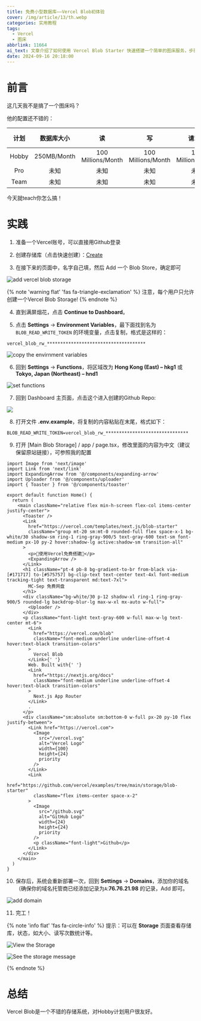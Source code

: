 ```yaml
---
title: 免费小型数据库——Vercel Blob初体验
cover: /img/article/13/th.webp
categories: 实用教程
tags:
  - Vercel
  - 图床
abbrlink: 11664
ai_text: 文章介绍了如何使用 Vercel Blob Starter 快速搭建一个简单的图床服务，步骤包括创建 Vercel 账号、设置存储库和环境变量、调整功能区域、修改站点内容，并最终部署自定义域名。整个过程简洁明了，适合初学者使用。
date: 2024-09-16 20:18:00
---
```


# 前言

这几天我不是搞了一个图床吗？

他的配置还不错的：

| 计划  | 数据库大小  |         读         |         写         |       请求数       |   请求时长   | 是否要Projects |
| :---: | :---------: | :----------------: | :----------------: | :----------------: | :----------: | :------------: |
| Hobby | 250MB/Month | 100 Millions/Month | 100 Millions/Month | 100 Millions/Month | 1 hour/Month |       ✅        |
|  Pro  |    未知     |        未知        |        未知        |        未知        |     未知     |       ✅        |
| Team  |    未知     |        未知        |        未知        |        未知        |     未知     |       ✅        |

今天就teach你怎么搞！



# 实践

1. 准备一个Vercel账号，可以直接用Github登录

2. 创建存储库（点击快速创建）：[Create](https://vercel.com/new/mc-sep-vercel-team/clone?demo-description=Simple%20Next.js%20template%20that%20uses%20Vercel%20Blob%20for%20image%20uploads&demo-image=%2F%2Fimages.ctfassets.net%2Fe5382hct74si%2FW7szxXAHpF3eZ4RFT33Cb%2F4d8a64904b67980e449b487089dd7b2b%2Fopengraph-image.png&demo-title=Vercel%20Blob%20Next.js%20Starter&demo-url=https%3A%2F%2Fblob-starter.vercel.app%2F&project-name=blob-starter&repository-name=blob-starter&repository-url=https%3A%2F%2Fgithub.com%2Fvercel%2Fexamples%2Ftree%2Fmain%2Fstorage%2Fblob-starter&stores=%5B%7B%22type%22%3A%22blob%22%7D%5D)

3. 在接下来的页面中，名字自己填，然后 Add 一个 Blob Store，确定即可

![add vercel blob storage](/img/article/13/db6a8c47c47a8e6a1a8612261ed977e7c6081bf45a699d8b675c2e2a7837a32c.png)

{% note 'warning flat' 'fas fa-triangle-exclamation' %}
注意，每个用户只允许创建一个Vercel Blob Storage!
{% endnote %}

4. 直到满屏烟花，点击 **Continue to Dashboard**。

5. 点击 **Settings** -> **Environment Variables**，最下面找到名为 `BLOB_READ_WRITE_TOKEN` 的环境变量，点击复制，格式是这样的：

```text
vercel_blob_rw_*************************************
```

![copy the envirnment variables](/img/article/13/055fc988aad255241065ea6737692f16aee76e52558272107f3633d3a171d77a.png)

6. 回到 **Settings** -> **Functions**，将区域改为 **Hong Kong (East) – hkg1** 或 **Tokyo, Japan (Northeast) – hnd1**

![set functions](/img/article/13/9c1fdfb473e882beb42399ea02144f61e24fe5dfb0f49cc3e377db3d4007b6c8.png)

7. 回到 Dashboard 主页面，点击这个进入创建的Github Repo: 

![](/img/article/13/aefa06c390feaa84978126eafd0247ebf1e6eaa33fd90308ff7e46241f9b5321.png)

8. 打开文件 **.env.example**，将复制的内容粘贴在末尾，格式如下：

```text
BLOB_READ_WRITE_TOKEN=vercel_blob_rw_*******************************
```

9. 打开 [Main Blob Storage] / app / page.tsx，修改里面的内容为中文（建议保留原站链接），可参照我的配置

```tsx
import Image from 'next/image'
import Link from 'next/link'
import ExpandingArrow from '@/components/expanding-arrow'
import Uploader from '@/components/uploader'
import { Toaster } from '@/components/toaster'

export default function Home() {
  return (
    <main className="relative flex min-h-screen flex-col items-center justify-center">
      <Toaster />
      <Link
        href="https://vercel.com/templates/next.js/blob-starter"
        className="group mt-20 sm:mt-0 rounded-full flex space-x-1 bg-white/30 shadow-sm ring-1 ring-gray-900/5 text-gray-600 text-sm font-medium px-10 py-2 hover:shadow-lg active:shadow-sm transition-all"
      >
        <p>🎉使用Vercel免费搭建🎉</p>
        <ExpandingArrow />
      </Link>
      <h1 className="pt-4 pb-8 bg-gradient-to-br from-black via-[#171717] to-[#575757] bg-clip-text text-center text-4xl font-medium tracking-tight text-transparent md:text-7xl">
        MC-Sep 免费网盘
      </h1>
      <div className="bg-white/30 p-12 shadow-xl ring-1 ring-gray-900/5 rounded-lg backdrop-blur-lg max-w-xl mx-auto w-full">
        <Uploader />
      </div>
      <p className="font-light text-gray-600 w-full max-w-lg text-center mt-6">
        <Link
          href="https://vercel.com/blob"
          className="font-medium underline underline-offset-4 hover:text-black transition-colors"
        >
          Vercel Blob
        </Link>{' '}
        Web. Built with{' '}
        <Link
          href="https://nextjs.org/docs"
          className="font-medium underline underline-offset-4 hover:text-black transition-colors"
        >
          Next.js App Router
        </Link>
        .
      </p>
      <div className="sm:absolute sm:bottom-0 w-full px-20 py-10 flex justify-between">
        <Link href="https://vercel.com">
          <Image
            src="/vercel.svg"
            alt="Vercel Logo"
            width={100}
            height={24}
            priority
          />
        </Link>
        <Link
          href="https://github.com/vercel/examples/tree/main/storage/blob-starter"
          className="flex items-center space-x-2"
        >
          <Image
            src="/github.svg"
            alt="GitHub Logo"
            width={24}
            height={24}
            priority
          />
          <p className="font-light">Github</p>
        </Link>
      </div>
    </main>
  )
}
```

10. 保存后，系统会重新部署一次，回到 **Settings** -> **Domains**，添加你的域名（确保你的域名托管商已经添加记录为`A`:**76.76.21.98** 的记录，Add 即可。

![add domain](/img/article/13/902e66cfb6bd99a53d7402fc6d61eb9d57b7995dac607c36b5190af4d7ba6771.png)

11. 完工！

{% note 'info flat' 'fas fa-circle-info' %}
提示：可以在 **Storage** 页面查看存储库，状态，如大小、读写次数统计等。

![View the Storage](/img/article/13/790eebd56379643ae8fcb33c5994ddb0845a0720020a20fb9891829e4b49e42b.png)

![See the storage message](/img/article/13/e20224e68a0c4f90f5d488748b8ddd1d0f01ea03d275ec8d10f6c05d948b940c.png)

{% endnote %}

# 总结

Vercel Blob是一个不错的存储系统，对Hobby计划用户很友好。

